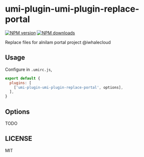 # umi-plugin-umi-plugin-replace-portal

[![NPM version](https://img.shields.io/npm/v/umi-plugin-umi-plugin-replace-portal.svg?style=flat)](https://npmjs.org/package/umi-plugin-umi-plugin-replace-portal)
[![NPM downloads](http://img.shields.io/npm/dm/umi-plugin-umi-plugin-replace-portal.svg?style=flat)](https://npmjs.org/package/umi-plugin-umi-plugin-replace-portal)

Replace files for alnilam portal project @iwhalecloud

## Usage

Configure in `.umirc.js`,

```js
export default {
  plugins: [
    ['umi-plugin-umi-plugin-replace-portal', options],
  ],
}
```

## Options

TODO

## LICENSE

MIT
